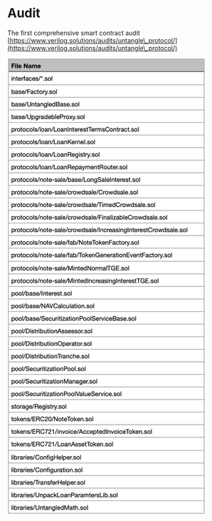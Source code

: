 # Audit

The first comprehensive smart contract audit [https://www.verilog.solutions/audits/untangle\_protocol/](https://www.verilog.solutions/audits/untangle\_protocol/)

![](<../.gitbook/assets/image (1).png>)

